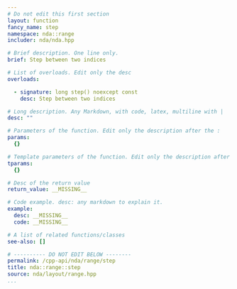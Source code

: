```yaml
---
# Do not edit this first section
layout: function
fancy_name: step
namespace: nda::range
includer: nda/nda.hpp

# Brief description. One line only.
brief: Step between two indices

# List of overloads. Edit only the desc
overloads:

  - signature: long step() noexcept const
    desc: Step between two indices

# Long description. Any Markdown, with code, latex, multiline with |
desc: ""

# Parameters of the function. Edit only the description after the :
params:
  {}

# Template parameters of the function. Edit only the description after the :
tparams:
  {}

# Desc of the return value
return_value: __MISSING__

# Code example. desc: any markdown to explain it.
example:
  desc: __MISSING__
  code: __MISSING__

# A list of related functions/classes
see-also: []

# ---------- DO NOT EDIT BELOW --------
permalink: /cpp-api/nda/range/step
title: nda::range::step
source: nda/layout/range.hpp
...
```


